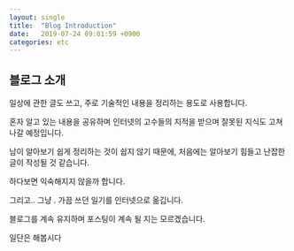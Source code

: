 ```yaml
---
layout: single
title:  "Blog Introduction"
date:   2019-07-24 09:01:59 +0900
categories: etc
---
```


## 블로그 소개

일상에 관한 글도 쓰고, 주로 기술적인 내용을 정리하는 용도로 사용합니다.

혼자 알고 있는 내용을 공유하며 인터넷의 고수들의 지적을 받으며 잘못된 지식도 고쳐나갈 예정입니다.

남이 알아보기 쉽게 정리하는 것이 쉽지 않기 때문에, 처음에는 알아보기 힘들고 난잡한 글이 작성될 것 같습니다.

하다보면 익숙해지지 않을까 합니다.

그리고.. 그냥 . 가끔 쓰던 일기를 인터넷으로 옮깁니다.

블로그를 계속 유지하며 포스팅이 계속 될 지는 모르겠습니다.

일단은 해봅시다
